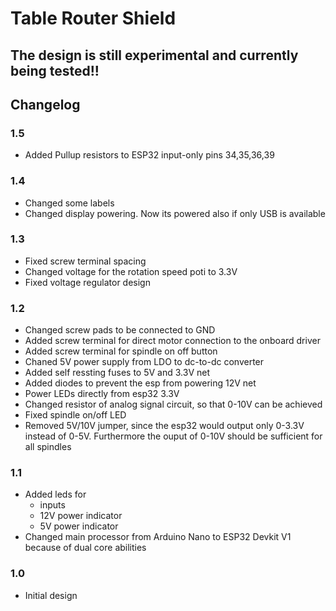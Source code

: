 # Table Router Shield

## The design is still experimental and currently being tested!!

## Changelog
### 1.5 
* Added Pullup resistors to ESP32 input-only pins 34,35,36,39

### 1.4
* Changed some labels
* Changed display powering. Now its powered also if only USB is available

### 1.3
* Fixed screw terminal spacing
* Changed voltage for the rotation speed poti to 3.3V
* Fixed voltage regulator design

### 1.2
* Changed screw pads to be connected to GND
* Added screw terminal for direct motor connection to the onboard driver
* Added screw terminal for spindle on off button
* Chaned 5V power supply from LDO to dc-to-dc converter
* Added self ressting fuses to 5V and 3.3V net
* Added diodes to prevent the esp from powering 12V net
* Power LEDs directly from esp32 3.3V
* Changed resistor of analog signal circuit, so that 0-10V can be achieved
* Fixed spindle on/off LED
* Removed 5V/10V jumper, since the esp32 would output only 0-3.3V instead of 0-5V. Furthermore the ouput of 0-10V should be sufficient for all spindles

### 1.1
* Added leds for
    * inputs
    * 12V power indicator
    * 5V power indicator
* Changed main processor from Arduino Nano to ESP32 Devkit V1 because of dual core abilities

### 1.0
* Initial design
